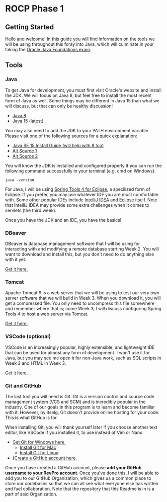 # ROCP Phase 1 
## Getting Started

Hello and welcome! In this guide you will find information on the tools we will be using throughout this foray into Java, which will culminate in your taking the [Oracle Java Foundations exam](https://education.oracle.com/java-foundations/pexam_1Z0-811).

## Tools

### Java
To get Java for development, you must first visit Oracle's website and install the JDK. We will focus on Java 8, but feel free to install the most recent form of Java as well. Some things may be different in Java 15 than what we will discuss, but that can only be healthy discussion!
- [Java 8](https://www.oracle.com/java/technologies/javase/javase-jdk8-downloads.html)
- [Java 15 (latest)](https://www.oracle.com/java/technologies/javase-jdk15-downloads.html)

You may also need to add the JDK to your PATH environment variable. Please visit one of the following sources for a quick explanation:
- [Java SE 15 Install Guide (will help with 8 too)](https://docs.oracle.com/en/java/javase/15/install/installation-jdk-microsoft-windows-platforms.html#GUID-96EB3876-8C7A-4A25-9F3A-A2983FEC016A)
- [Alt Source 1](https://www.poftut.com/how-to-set-java-jre-and-jdk-home-path-and-environment-variables-on-windows/)
- [Alt Source 2](https://kingluddite.com/tools/how-do-i-add-java-to-my-windows-path)

You will know the JDK is installed and configured properly if you can run the following command successfully in your terminal (e.g. cmd on Windows):
```
java -version
```

For Java, I will be using [Spring Tools 4 for Eclipse](https://spring.io/tools), a specilized form of Eclipse. If you prefer, you may use whatever IDE you are most comfortable with. Some other popular IDEs include  [IntelliJ IDEA](https://www.jetbrains.com/idea/) and [Eclipse](https://www.eclipse.org/ide/) itself. Note that IntelliJ IDEA may provide some extra challenges when it comes to servlets (the third week).

Once you have the JDK and an IDE, you have the basics!

### DBeaver
DBeaver is database management software that I will be using for interacting with and modifying a remote database starting Week 2. You will want to download and install this, but you don't need to do anything else with it yet.

[Get it here.](https://dbeaver.io/)

### Tomcat
Apache Tomcat 9 is a web server that we will be using to test our very own server software that we will build in Week 3. When you download it, you will get a compressed file. You only need to uncompress this file somewhere and remember where that is; come Week 3, I will discuss configuring Spring Tools 4 to host a web server via Tomcat.

[Get it here.](https://tomcat.apache.org/download-90.cgi)

### VSCode (optional)
VSCode is an increasingly popular, highly extensible, and lightweight IDE that can be used for almost any form of development. I won't use it for Java, but you may see me open it for non-Java work, such as SQL scripts in Week 2 and HTML in Week 3.

[Get it here.](https://code.visualstudio.com/)

### Git and GitHub
The last tool you will need is Git. Git is a version control and source code management system (VCS and SCM) and is incredibly popular in the industry. One of our goals in this program is to learn and become familiar with it. However, by itselg, Git doesn't provide online hosting for your code. This is what GitHub is for.

When installing Git, you will thank yourself later if you choose another text editor, like VSCode if you installed it, to use instead of Vim or Nano.

- [Get Git for Windows here.](https://gitforwindows.org/)
  - [Install Git for Mac](https://git-scm.com/download/mac)
  - [Install Git for Linux](https://git-scm.com/download/linux#:~:text=Download%20for%20Linux%20and%20Unix.%201%20Debian%2FUbuntu.%20For,dev-vcs%2Fgit.%204%20Arch%20Linux.%205%20openSUSE.%20More%20items)
- {[Create a GitHub account here.](https://github.com/)

Once you have created a GitHub account, please **add your GitHub username to your RevPro account**. Once you've done this, I will be able to add you to our GitHub Organization, which gives us a common place to store our codebases so that we can all see what everyone else has written and fuel collaboration. Note that the repository that this Readme is in is a part of said Organization.
